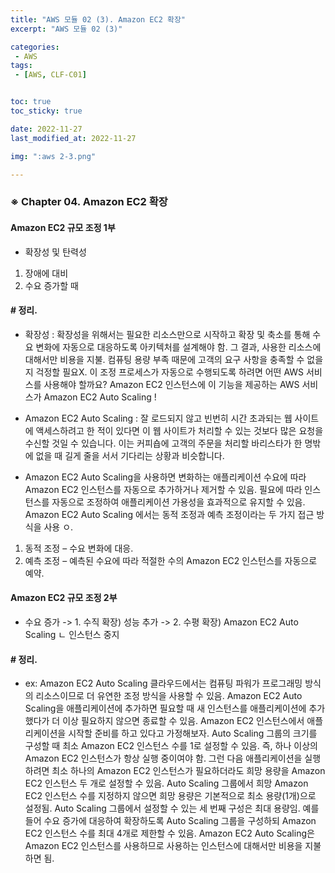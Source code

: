 ```yaml
---
title: "AWS 모듈 02 (3). Amazon EC2 확장"
excerpt: "AWS 모듈 02 (3)"

categories:
 - AWS
tags:
 - [AWS, CLF-C01]


toc: true
toc_sticky: true

date: 2022-11-27
last_modified_at: 2022-11-27

img: ":aws 2-3.png"

---
```


<!-- outline-start -->





### ※ Chapter 04. Amazon EC2 확장



#### Amazon EC2 규모 조정 1부

- 확장성 및 탄력성
 1) 장애에 대비
 2) 수요 증가할 때



#### # 정리.

- 확장성
 : 확장성을 위해서는 필요한 리소스만으로 시작하고 확장 및 축소를 통해 수요 변화에 자동으로 대응하도록 아키텍처를 설계해야 함. 그 결과, 사용한 리소스에 대해서만 비용을 지불. 컴퓨팅 용량 부족 때문에 고객의 요구 사항을 충족할 수 없을지 걱정할 필요X.
이 조정 프로세스가 자동으로 수행되도록 하려면 어떤 AWS 서비스를 사용해야 할까요? Amazon EC2 인스턴스에 이 기능을 제공하는 AWS 서비스가 Amazon EC2 Auto Scaling !



- Amazon EC2 Auto Scaling
 : 잘 로드되지 않고 빈번히 시간 초과되는 웹 사이트에 액세스하려고 한 적이 있다면 이 웹 사이트가 처리할 수 있는 것보다 많은 요청을 수신할 것일 수 있습니다. 이는 커피숍에 고객의 주문을 처리할 바리스타가 한 명밖에 없을 때 길게 줄을 서서 기다리는 상황과 비슷합니다.



- Amazon EC2 Auto Scaling을 사용하면 변화하는 애플리케이션 수요에 따라 Amazon EC2 인스턴스를 자동으로 추가하거나 제거할 수 있음. 필요에 따라 인스턴스를 자동으로 조정하여 애플리케이션 가용성을 효과적으로 유지할 수 있음. Amazon EC2 Auto Scaling 에서는 동적 조정과 예측 조정이라는 두 가지 접근 방식을 사용 ㅇ.
 1) 동적 조정 – 수요 변화에 대응.
 2) 예측 조정 – 예측된 수요에 따라 적절한 수의 Amazon EC2 인스턴스를 자동으로 예약.





#### Amazon EC2 규모 조정 2부

- 수요 증가
 -> 1. 수직 확장) 성능 추가
 -> 2. 수평 확장) Amazon EC2 Auto Scaling
       ㄴ 인스턴스 중지



#### # 정리.

- ex: Amazon EC2 Auto Scaling
클라우드에서는 컴퓨팅 파워가 프로그래밍 방식의 리소스이므로 더 유연한 조정 방식을 사용할 수 있음. Amazon EC2 Auto Scaling을 애플리케이션에 추가하면 필요할 때 새 인스턴스를 애플리케이션에 추가했다가 더 이상 필요하지 않으면 종료할 수 있음. Amazon EC2 인스턴스에서 애플리케이션을 시작할 준비를 하고 있다고 가정해보자. Auto Scaling 그룹의 크기를 구성할 때 최소 Amazon EC2 인스턴스 수를 1로 설정할 수 있음. 즉, 하나 이상의 Amazon EC2 인스턴스가 항상 실행 중이여야 함. 그런 다음 애플리케이션을 실행하려면 최소 하나의 Amazon EC2 인스턴스가 필요하더라도 희망 용량을 Amazon EC2 인스턴스 두 개로 설정할 수 있음. Auto Scaling 그룹에서 희망 Amazon EC2 인스턴스 수를 지정하지 않으면 희망 용량은 기본적으로 최소 용량(1개)으로 설정됨. Auto Scaling 그룹에서 설정할 수 있는 세 번째 구성은 최대 용량임. 예를 들어 수요 증가에 대응하여 확장하도록 Auto Scaling 그룹을 구성하되 Amazon EC2 인스턴스 수를 최대 4개로 제한할 수 있음. Amazon EC2 Auto Scaling은 Amazon EC2 인스턴스를 사용하므로 사용하는 인스턴스에 대해서만 비용을 지불하면 됨. 



